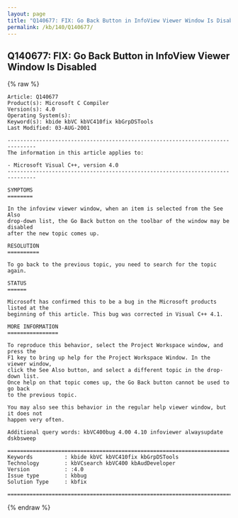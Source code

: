 ```yaml
---
layout: page
title: "Q140677: FIX: Go Back Button in InfoView Viewer Window Is Disabled"
permalink: /kb/140/Q140677/
---
```


## Q140677: FIX: Go Back Button in InfoView Viewer Window Is Disabled

{% raw %}

	Article: Q140677
	Product(s): Microsoft C Compiler
	Version(s): 4.0
	Operating System(s): 
	Keyword(s): kbide kbVC kbVC410fix kbGrpDSTools
	Last Modified: 03-AUG-2001
	
	-------------------------------------------------------------------------------
	The information in this article applies to:
	
	- Microsoft Visual C++, version 4.0 
	-------------------------------------------------------------------------------
	
	SYMPTOMS
	========
	
	In the infoview viewer window, when an item is selected from the See Also
	drop-down list, the Go Back button on the toolbar of the window may be disabled
	after the new topic comes up.
	
	RESOLUTION
	==========
	
	To go back to the previous topic, you need to search for the topic again.
	
	STATUS
	======
	
	Microsoft has confirmed this to be a bug in the Microsoft products listed at the
	beginning of this article. This bug was corrected in Visual C++ 4.1.
	
	MORE INFORMATION
	================
	
	To reproduce this behavior, select the Project Workspace window, and press the
	F1 key to bring up help for the Project Workspace Window. In the viewer window,
	click the See Also button, and select a different topic in the drop- down list.
	Once help on that topic comes up, the Go Back button cannot be used to go back
	to the previous topic.
	
	You may also see this behavior in the regular help viewer window, but it does not
	happen very often.
	
	Additional query words: kbVC400bug 4.00 4.10 infoviewer alwaysupdate dskbsweep
	
	======================================================================
	Keywords          : kbide kbVC kbVC410fix kbGrpDSTools 
	Technology        : kbVCsearch kbVC400 kbAudDeveloper
	Version           : :4.0
	Issue type        : kbbug
	Solution Type     : kbfix
	
	=============================================================================
	

{% endraw %}
